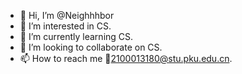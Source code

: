 - 👋 Hi, I’m @Neighhhbor
- 👀 I’m interested in CS.
- 🌱 I’m currently learning CS.
- 💞️ I’m looking to collaborate on CS.
- 📫 How to reach me :email:2100013180@stu.pku.edu.cn.

